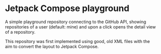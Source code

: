# Jetpack Compose playground

A simple playground repository connecting to the GitHub API, showing repositories of a user (default: mine) and upon
a click opens the detail view of a repository.

This repository was first implemented using good, old XML files with the aim to convert the layout
to Jetpack Compose.